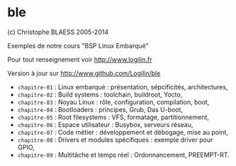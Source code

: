 ble
===
(c) Christophe BLAESS 2005-2014

Exemples de notre cours "BSP Linux Embarqué"

Pour tout renseignement voir http://www.logilin.fr

Version à jour sur http://www.github.com/Logilin/ble

* `chapitre-01` : Linux embarqué : présentation, sépcificités, architectures,
* `chapitre-02` : Build systems : toolchain, buildroot, Yocto,
* `chapitre-03` : Noyau Linux : rôle, configuration, compilation, boot,
* `chapitre-04` : Bootloaders : principes, Grub, Das U-boot,
* `chapitre-05` : Root filesystems : VFS, formatage, partitionnement,
* `chapitre-06` : Espace utilisateur : Busybox, serveurs réseau,
* `chapitre-07` : Code métier : développement et débogage, mise au point,
* `chapitre-08` : Drivers et modules spécifiques : exemple driver pour GPIO,
* `chapitre-09` : Multitâche et temps réel : Ordonnancement, PREEMPT-RT.

